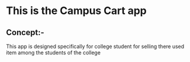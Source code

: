 # This is the Campus Cart app
## Concept:- 
  This app is designed specifically for college student for selling there used item among the students of the college 

